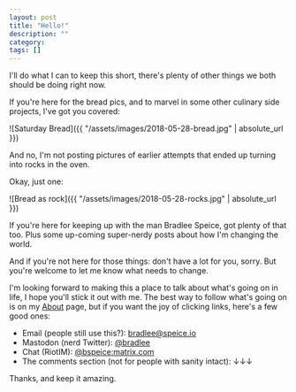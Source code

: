 ```yaml
---
layout: post
title: "Hello!"
description: ""
category:
tags: []
---
```


I'll do what I can to keep this short, there's plenty of other things we both should be doing right
now.

If you're here for the bread pics, and to marvel in some other culinary side projects, I've got you
covered:

![Saturday Bread]({{ "/assets/images/2018-05-28-bread.jpg" | absolute_url }})

And no, I'm not posting pictures of earlier attempts that ended up turning into rocks in the oven.

Okay, just one:

![Bread as rock]({{ "/assets/images/2018-05-28-rocks.jpg" | absolute_url }})

If you're here for keeping up with the man Bradlee Speice, got plenty of that too. Plus some
up-coming super-nerdy posts about how I'm changing the world.

And if you're not here for those things: don't have a lot for you, sorry. But you're welcome to let
me know what needs to change.

I'm looking forward to making this a place to talk about what's going on in life, I hope you'll
stick it out with me. The best way to follow what's going on is on my [About](/about/) page, but if
you want the joy of clicking links, here's a few good ones:

- Email (people still use this?): [bradlee@speice.io](mailto:bradlee@speice.io)
- Mastodon (nerd Twitter): [@bradlee](https://mastodon.social/@bradlee)
- Chat (RiotIM): [@bspeice:matrix.com](https://matrix.to/#/@bspeice:matrix.com)
- The comments section (not for people with sanity intact): ↓↓↓

Thanks, and keep it amazing.
